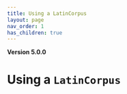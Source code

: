 ```yaml
---
title: Using a LatinCorpus
layout: page
nav_order: 1
has_children: true
---
```


**Version 5.0.0**

# Using a `LatinCorpus`
